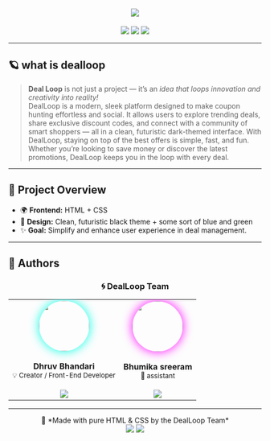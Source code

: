 <!-- ───────────────────────────────────────────────────────────── -->
<!-- 🌟 README.md for Deal Loop | By Dhruv Bhandari & Team 🌟 -->
<!-- ───────────────────────────────────────────────────────────── -->

<h1 align="center">
  <img src="https://readme-typing-svg.herokuapp.com?font=Orbitron&size=35&duration=4000&color=00F7FF&center=true&vCenter=true&width=600&lines=Deal+Loop" />
</h1>

<p align="center">
  <img src="https://img.shields.io/github/license/dhruv11bhandari/dealloop?style=for-the-badge&color=00ffcc" />
  <img src="https://img.shields.io/github/stars/dhruv11bhandari/dealloop?style=for-the-badge&color=00ffcc" />
  <img src="https://img.shields.io/github/forks/dhruv11bhandari/dealloop?style=for-the-badge&color=00ffcc" />
</p>

---

## 🪐 what is dealloop

> **Deal Loop** is not just a project — it’s an *idea that loops innovation and creativity into reality!*  
> DealLoop is a modern, sleek platform designed to make coupon hunting effortless and social. It allows users to explore trending deals, share exclusive discount codes, and connect with a community of smart shoppers — all in a clean, futuristic dark-themed interface.
With DealLoop, staying on top of the best offers is simple, fast, and fun. Whether you’re looking to save money or discover the latest promotions, DealLoop keeps you in the loop with every deal.


---

## 🧠 Project Overview

- 🌍 **Frontend:** HTML + CSS    
- 🎨 **Design:** Clean, futuristic black theme + some sort of blue and green 
- ✨ **Goal:** Simplify and enhance user experience in deal management.

---
## 👥 Authors  

<div align="center">

### 🌀 DealLoop Team

<table>
  <tr>
    <td align="center">
      <img src="https://via.placeholder.com/100/000000/FFFFFF?text=Dhruv" width="100px" style="border-radius:50%; box-shadow:0 0 20px #00ffe5;">
      <br/><br/>
      <b>Dhruv Bhandari</b><br/>
      <sub>💡 Creator / Front-End Developer</sub><br/><br/>
      <a href="https://github.com/dhruvbhandari2005" target="_blank">
        <img src="https://img.shields.io/badge/GitHub-181717?style=for-the-badge&logo=github&logoColor=white">
      </a>
    </td>
    <td align="center">
      <img src="https://via.placeholder.com/100/000000/FFFFFF?text=Aarav" width="100px" style="border-radius:50%; box-shadow:0 0 20px #ff00ff;">
      <br/><br/>
      <b>Bhumika sreeram</b><br/>
      <sub>🎨 assistant</sub><br/><br/>
      <a href="https://github.com/aarav-codes" target="_blank">
        <img src="https://img.shields.io/badge/GitHub-181717?style=for-the-badge&logo=github&logoColor=white">
      </a>
    </td>
  </tr>
</table>

</div>

---

<div align="center">
🖤 *Made with pure HTML & CSS by the DealLoop Team*  
<br/>
<img src="https://img.shields.io/badge/Theme-Dark-black?style=for-the-badge">
<img src="https://img.shields.io/badge/Open%20Source-💻-brightgreen?style=for-the-badge">
</div>
